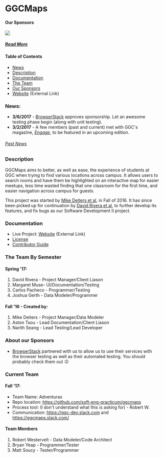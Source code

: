 # GGCMaps
#### Our Sponsors
<a href="http://www.BrowserStack.com/"><img src="https://github.com/ggcmaps/ggcmaps.github.io/blob/master/images/tinylogoBrowserStack.png" atl="BrowserStack"></a>

##### [Read More](https://github.com/ggcmaps/ggcmaps.github.io#about-our-sponsors)

#### Table of Contents
* [News](https://github.com/ggcmaps/ggcmaps.github.io#news)
* [Description](https://github.com/ggcmaps/ggcmaps.github.io#description)
* [Documentation](https://github.com/ggcmaps/ggcmaps.github.io#documentation)
* [The Team](https://github.com/ggcmaps/ggcmaps.github.io#the-team-by-semester)
* [Our Sponsors](https://github.com/ggcmaps/ggcmaps.github.io#about-our-sponsors)
* [Website](https://ggcmaps.github.io/) (External Link)

### News:
* **3/6/2017** - [BrowserStack](http://browserstack.com/) approves sponsorship. Let an awesome testing phase begin (along with unit testing).
* **3/2/2017** - A few members (past and current) met with GGC's magazine, [*Engage*](http://www.ggc.edu/about-ggc/news/publications/), to be featured in an upcoming edition.

###### [Past News](https://github.com/ggcmaps/ggcmaps.github.io/blob/master/news.md)

### Description
GGCMaps aims to better, as well as ease, the experience of students at GGC when trying to find various locations across campus. It allows users to search rooms and have them be highlighted on an interactive map for easier meetups, less time wasted finding that one classroom for the first time, and easier navigation across campus for guests.

This project was started by [Mike Deiters et al](https://github.com/ggcmaps/ggcmaps.github.io#fall-16---created-by), in Fall of 2016. It has since been picked up for continuation by [David Rivera et al](https://github.com/ggcmaps/ggcmaps.github.io#spring-17), to further develop its features, and fix bugs as our Software Development II project.

### Documentation
* Live Project: [Website](https://ggcmaps.github.io/ggcmaps/) (External Link)
* [License](https://github.com/ggcmaps/ggcmaps.github.io/blob/master/License.md)
* [Contributor Guide](https://github.com/ggcmaps/ggcmaps.github.io/blob/master/CONTRIBUTING.md)

### The Team By Semester
#### Spring '17:
1. David Rivera - Project Manager/Client Liason
2. Margaret Muse- UI/Documentation/Testing
3. Carlos Pacheco - Programmer/Testing
4. Joshua Gerth - Data Modeler/Programmer

#### Fall '16 - Created by:
1. Mike Deiters - Project Manager/Data Modeler
2. Aston Tsou - Lead Documentation/Client Liason
3. Narith Seang - Lead Testing/Lead Developer


### About our Sponsors
* [BrowserStack](http://browserstack.com/) partnered with us to allow us to use their services with the browser testing as well as their automated testing. You should probably check them out :D




### Current Team 
#### Fall '17:
* Team Name: Adventuras
* Repo location: https://github.com/soft-eng-practicum/ggcmaps
* Process tool: (I don't understand what this is asking for) - Robert W.
* Communication: https://ggc-dev.slack.com and https://ggcmaps.slack.com/
#### Team Members
1. Robert Westervelt - Data Modeler/Code Architect
2. Bryan Yeap - Programmer/Tester
3. Matt Soucy - Tester/Programmer



